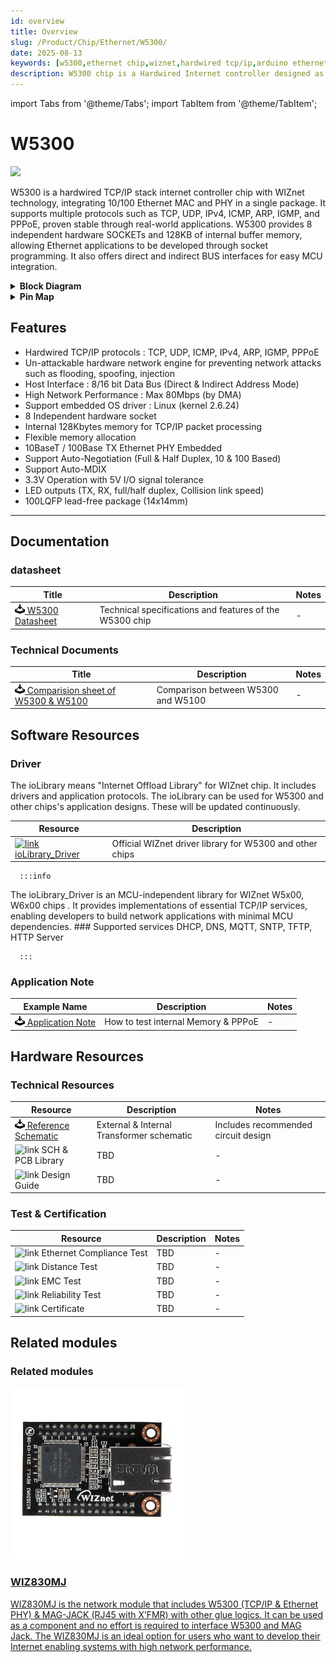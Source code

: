 ```yaml
---
id: overview
title: Overview
slug: /Product/Chip/Ethernet/W5300/
date: 2025-08-13
keywords: [w5300,ethernet chip,wiznet,hardwired tcp/ip,arduino ethernet,pico ethernet]
description: W5300 chip is a Hardwired Internet controller designed as a full hardwired TCP/IP stack with WIZnet technology
---
```

import Tabs from '@theme/Tabs';
import TabItem from '@theme/TabItem';

# W5300

<div className="main_intro"> 
  <div className="main_intro_image">
    <img src="/img/products/w5300/w5300_280.jpg" width="550" />
  </div>
  <div className="w5100-text">
    <p>
W5300 is a hardwired TCP/IP stack internet controller chip with WIZnet technology, integrating 10/100 Ethernet MAC and PHY in a single package. It supports multiple protocols such as TCP, UDP, IPv4, ICMP, ARP, IGMP, and PPPoE, proven stable through real-world applications. W5300 provides 8 independent hardware SOCKETs and 128KB of internal buffer memory, allowing Ethernet applications to be developed through socket programming. It also offers direct and indirect BUS interfaces for easy MCU integration.
    </p>
  </div>
</div>



<details>
<summary><b>Block Diagram</b></summary> 

<img src="/img/products/w5300/w5300_blockdiagram.png" alt="W5300_Block_Diagram" width="500"/>

</details>

<details>
<summary><b>Pin Map</b></summary> 

</details>

## Features

  - Hardwired TCP/IP protocols : TCP, UDP, ICMP, IPv4, ARP, IGMP, PPPoE
  - Un-attackable hardware network engine for preventing network attacks such as flooding, spoofing, injection
  - Host Interface : 8/16 bit Data Bus (Direct & Indirect Address Mode)
  - High Network Performance : Max 80Mbps (by DMA)
  - Support embedded OS driver : Linux (kernel 2.6.24)
  - 8 Independent hardware socket
  - Internal 128Kbytes memory for TCP/IP packet processing
  - Flexible memory allocation
  - 10BaseT / 100Base TX Ethernet PHY Embedded
  - Support Auto-Negotiation (Full & Half Duplex, 10 & 100 Based)
  - Support Auto-MDIX
  - 3.3V Operation with 5V I/O signal tolerance
  - LED outputs (TX, RX, full/half duplex, Collision link speed)
  - 100LQFP lead-free package (14x14mm)

-----

## Documentation

### datasheet 

| **Title** | **Description** | **Notes** |
| --------- | --------------- | --------- |
| [![link](\img\download.png) W5300 Datasheet][link-W5300-Datasheet] | Technical specifications and features of the W5300 chip | - |

### Technical Documents

| **Title** | **Description** | **Notes** |
| --------- | --------------- | --------- |
| [![link](\img\download.png) Comparision sheet of W5300 & W5100][link-W5300-W5100-Comparison-Sheet] | Comparison between W5300 and W5100 | - |

## Software Resources


<Tabs groupId="software"  queryString>
<TabItem value="driver" label="Driver" default >

### Driver

The ioLibrary means "Internet Offload Library" for WIZnet chip. It includes drivers and application protocols. The ioLibrary can be used for W5300 and other chips's application designs. These will be updated continuously.

| **Resource** | **Description** |
|--------------|-----------------|
| [![link](\img\link.png) ioLibrary_Driver][link-ioLibrary-Driver] | Official WIZnet driver library for W5300 and other chips |



      :::info

The ioLibrary_Driver is an MCU-independent library for WIZnet W5x00, W6x00 chips .
It provides implementations of essential TCP/IP services, enabling developers to build network applications with minimal MCU dependencies.
      ### Supported services
DHCP, DNS, MQTT, SNTP, TFTP, HTTP Server

      :::
  

</TabItem>
<TabItem value="appnote" label="Application Note" >

### Application Note
| **Example Name** | **Description**                       | **Notes**                        |
|------------------|---------------------------------------|----------------------------------|
| [![link](\img\download.png) Application Note][download-W5300-Application-Note]  | How to test internal Memory &  PPPoE  | -    |

  </TabItem>
</Tabs>

## Hardware Resources

### Technical Resources

| **Resource**           | **Description**                | **Notes**                           |
|------------------------|--------------------------------|-------------------------------------|
| [![link](\img\download.png) Reference Schematic][download-W5300-Ref-Schematic]    | External & Internal Transformer schematic  | Includes recommended circuit design |
| ![link](\img\link.png) SCH & PCB Library    | TBD           | -   |
| ![link](\img\link.png) Design Guide         | TBD           | -   |


### Test & Certification

| **Resource**                | **Description**                        | **Notes**                      |
|-----------------------------|----------------------------------------|-------------------------------|
| ![link](\img\link.png) Ethernet Compliance Test | TBD | - |
| ![link](\img\link.png) Distance Test            | TBD | - |
| ![link](\img\link.png) EMC Test                | TBD | - |
| ![link](\img\link.png) Reliability Test         | TBD | - |
| ![link](\img\link.png) Certificate              | TBD | - |


## Related modules
<Tabs groupId="evb" queryString>

<TabItem value="hat" label="Hat & shield" default>

### Related modules

<div className="link-card">
  <a
    href="/Product/ioModule/wiz830mj"
    target="_blank"
    rel="noopener noreferrer"
    className="link-card-content"
  >
  <img src="/img/products/w5300/wiz830mj.jpg" alt="W830mj" />
    <div>
      <h3>WIZ830MJ</h3>
      <p>
       WIZ830MJ is the network module that includes W5300 (TCP/IP & Ethernet PHY) & MAG-JACK (RJ45 with X’FMR) with other glue logics. It can be used as a component and no effort is required to interface W5300 and MAG Jack. The WIZ830MJ is an ideal option for users who want to develop their Internet enabling systems with high network performance.
      </p>
    </div>
  </a>
</div>

</TabItem>
</Tabs>

<!-- Chip current overview -->
[link-rp2040]: https://www.raspberrypi.org/products/rp2040/
[link-rp2350]: https://www.raspberrypi.com/products/rp2350/
[link-w5100s]: https://docs.wiznet.io/Product/Chip/Ethernet/W5100S/overview
[link-w5500]: https://docs.wiznet.io/Product/Chip/Ethernet/W5500/overview
[link-w6100]: https://docs.wiznet.io/Product/Chip/Ethernet/W6100/overview
[link-w6300]: https://docs.wiznet.io/Product/Chip/Ethernet/W6300/overview
[link-wiznet_ethernet_chips]: https://docs.wiznet.io/Product/iEthernet#product-family

<!-- Datasheet -->
[link-W5500-Datasheet]: https://docs.wiznet.io/Product/Chip/Ethernet/W5500/datasheet
[link-W5300-Datasheet]: https://docs.wiznet.io/img/products/w5300/W5300_DS_V134E.pdf
[link-W6300-Datasheet]: https://docs.wiznet.io/img/products/w6300/W6300%20DS_V100E.pdf
[link-W55RP20-Datasheet]: https://docs.wiznet.io/img/products/w55rp20/W55RP20_ds_v100e.pdf
[link-RP2040-Datasheet]: https://www.raspberrypi.com/documentation/microcontrollers/silicon.html#documentation
[link-W5100-Datasheet]: https://docs.wiznet.io/img/products/w5100/W5100_DS_V128E.pdf
[link-W5100S-Datasheet]: https://docs.wiznet.io/img/products/w5100s/w5100s-ds-v128e.pdf
[link-W7500x-Datasheet]: https://docs.wiznet.io/img/products/w7500/w7500x_ds_v110.pdf
[link-W7500x-Datasheet-Ref]: https://docs.wiznet.io/img/products/w7500/w7500x_rm_v112_20181017_.pdf
[link-W7500P-PHY-Datasheet]: http://www.bdtic.com/DataSheet/ICplus/IP101G_DS_R01_20121224.pdf

<!-- Technical Documents -->
[link-W5200-to-W5500-Migration-Sheet]: https://docs.wiznet.io/Product/Chip/Ethernet/W5500/migration-from-w5200
[link-W5300-W5100-Comparison-Sheet]: https://docs.wiznet.io/img/products/w5300/Comparison_Sheet_between_W5100_and_W5300_V1.1_kor.pdf
[link-W5100S-vs-W5100-Comparison-Sheet]: https://docs.wiznet.io/img/products/w5100s/application/w5100svsw5100_cs_v110e.pdf
[link-W5100-errata]: https://docs.wiznet.io/img/products/w5100/3150Aplus_5100_ES_V260E.pdf
[link-W5100S-errata]: https://docs.wiznet.io/img/products/w5100s/w5100s-errata-en-v100.pdf
[link-W7500P-errata]: https://docs.wiznet.io/img/products/w7500/w7500x_erratasheet_v120e.pdf
[link-W7500x-phy-access]: https://docs.wiznet.io/img/products/w7500p/ref_sch/how_to_access_phy_application_note_v100.pdf
[link-W7500x-NLB]: https://docs.wiznet.io/img/products/w7500/w7500_arp_problem_in_the_nlb.pdf

<!-- Library -->
[link-ioLibrary-Driver]: https://github.com/Wiznet/ioLibrary_Driver
[link-w55mh32-Driver]: https://gitee.com/wiznet-hk/W55MH32_reference_code/tree/master/Libraries/W55MH32Lib
[link-w55rp20-Driver-c/c++]: https://github.com/WIZnet-ioNIC/WIZnet-PICO-C
[link-w55rp20-Driver-micropython]: https://github.com/WIZnet-ioNIC/WIZnet-ioNIC-micropython
[link-w55rp20-Driver-arduino]: https://github.com/WIZnet-ioNIC/WIZnet-ioNIC-arduino-library
[link-w55rp20-Driver-circuitpython]: https://github.com/WIZnet-ioNIC/WIZnet-ioNIC-Circuitpython

<!-- Library examples -->
[link-example-aac]: https://github.com/Wiznet/ioLibrary_Driver/tree/master/Internet/AAC
[link-example-dhcp]: https://github.com/Wiznet/ioLibrary_Driver/tree/master/Internet/DHCP
[link-example-dhcp6]: https://github.com/Wiznet/ioLibrary_Driver/tree/master/Internet/DHCP6
[link-example-dns]: https://github.com/Wiznet/ioLibrary_Driver/tree/master/Internet/DNS
[link-example-mqtt]: https://github.com/Wiznet/ioLibrary_Driver/tree/master/Internet/MQTT
[link-example-snmp]: https://github.com/Wiznet/ioLibrary_Driver/tree/master/Internet/SNMP
[link-example-sntp]: https://github.com/Wiznet/ioLibrary_Driver/tree/master/Internet/SNTP
[link-example-tftp]: https://github.com/Wiznet/ioLibrary_Driver/tree/master/Internet/TFTP
[link-example-httpserver]: https://github.com/Wiznet/ioLibrary_Driver/tree/master/Internet/httpServer
[link-w55mh32-keil]: https://docs.wiznet.io/Product/Chip/MCU/W55MH32/install_keil
[link-w55mh32-examples]: https://docs.wiznet.io/Product/Chip/MCU/W55MH32/W55MH32_examples

<!-- Application Notes  -->
[download-W5300-Application-Note]: https://docs.wiznet.io/img/products/w5300/W5300_app_note.zip
[download-W5100-Application-Note]: https://docs.wiznet.io/img/products/w5100/W5100_Application_Note.zip
[link-W5100S-AppNote-ipraw]: /products/w5100s/w5100s_an_ipraw_v100e.pdf
[link-W5100S-AppNote-pppoe]: https://docs.wiznet.io/img/products/w5100s/application/w5100s_an_pppoe_v100e.pdf
[link-W5100S-AppNote-slc]: https://docs.wiznet.io/img/products/w5100s/application/w5100s_an_slc_v100e.pdf
[link-W5100S-AppNote-interrupt]: https://docs.wiznet.io/img/products/w5100s/application/w5100s_an_interrupt_v100e.pdf

<!-- Hardware Resources -->
[download-W5300-Ref-Schematic]: https://docs.wiznet.io/img/products/w5300/W5300_ref_schematics(2010_2_12).zip
[link-w6100-ref-sch]: https://github.com/Wiznet/Hardware-Files-of-WIZnet/tree/master/02_iEthernet/W6100/Reference%20Schematic
[link-w6300-ref-sch]: https://github.com/Wiznet/Hardware-Files-of-WIZnet/tree/master/02_iEthernet/W6300/W6300-EVB-Pico_V100
[link-w55rp20-ref-sch]: https://github.com/Wiznet/Hardware-Files-of-WIZnet/tree/master/09_ioNIC
[link-w55rp20-dimension]: https://docs.wiznet.io/img/products/w55rp20-evb-pico/w55rp20-evb-pico-dimension.png
[download-W5100-Ref-Sch]: https://docs.wiznet.io/img/products/w5100/w5100_hardware.zip
[link-W5100S-Ref-Sch]: https://github.com/Wiznet/Hardware-Files-of-WIZnet/blob/master/02_iEthernet/W5100S/Reference%20Schematic/W5100S_Ref_Schematic_V120_use_trans.pdf
[link-W5100S-Ref-Ext]: https://github.com/Wiznet/Hardware-Files-of-WIZnet/blob/master/02_iEthernet/W5100S/Reference%20Schematic/W5100S_ext_Ref_Schematic_V100.pdf
[link-W5100S-Ref-Int]: https://github.com/Wiznet/Hardware-Files-of-WIZnet/blob/master/02_iEthernet/W5100S/Reference%20Schematic/W5100S_int_Ref_Schematic_V100.pdf
[link-W5100S-crystal]: https://docs.wiznet.io/img/products/w5100s/w5100s_crystal_selection_guide_v100e.pdf
[link-W5100S-reflow]: https://docs.wiznet.io/img/design_guide/reflow_profile/ir_reflow_profile.pdf
[link-W7500P-Ref-Sch]: https://github.com/Wiznet/Hardware-Files-of-WIZnet/blob/master/01_iMCU/W7500P/Reference%20Schematic/W7500P_Ref_Schematic_V130.pdf

<!-- Test & Certification -->
[download-W5100-Qual]: https://docs.wiznet.io/img/products/w5100/W5100_qual_report.zip

<!-- Related Boards -->
[link-W55MH32L-EVB]: https://docs.wiznet.io/Product/Chip/MCU/W55MH32/W55MH32L-evb
[link-W55MH32Q-EVB]: https://docs.wiznet.io/Product/Chip/MCU/W55MH32/W55MH32Q-evb
[link-w5500-ethernet-shield]: https://docs.wiznet.io/Product/Open-Source-Hardware/w5500_ethernet_shield_kor
[link-W5100S-Ethernet_Shield]: https://wiznetshop.io/product/detail.html?product_no=818&cate_no=57&display_group=1
[link-w55rp20-evb-pico]: https://docs.wiznet.io/Product/Chip/MCU/W55RP20/w55rp20-evb-pico
[link-raspberry_pi_pico]: https://www.raspberrypi.com/products/raspberry-pi-pico/
[link-wiznet_ethernet_hat]: https://docs.wiznet.io/Product/Open-Source-Hardware/wiznet_ethernet_hat
[link-w5100s-evb-pico]: https://docs.wiznet.io/Product/Chip/Ethernet/W5100S/w5100s-evb-pico
[link-w5500-evb-pico]: https://docs.wiznet.io/Product/Chip/Ethernet/W5500/w5500-evb-pico
[link-w5500-evb-pico-poe]: https://docs.wiznet.io/Product/Chip/Ethernet/W5500/W5500-EVB-Pico-PoE
[link-w6100-evb-pico]: https://docs.wiznet.io/Product/Chip/Ethernet/W6100/w6100-evb-pico
[link-w6300-evb-pico]: https://docs.wiznet.io/Product/Chip/Ethernet/W6300/w6300-evb-pico
[link-w5500-evb-pico2]: https://docs.wiznet.io/Product/Chip/Ethernet/W5500/w5500-evb-pico2
[link-w5100s-evb-pico2]: https://docs.wiznet.io/Product/Chip/Ethernet/W5100S/w5100s-evb-pico2
[link-w5500-io]: https://docs.wiznet.io/Product/ioModule/W5500-io
[link-wiz550-io]: https://docs.wiznet.io/Product/ioModule/wiz550io
[link-wiz610-io]: https://docs.wiznet.io/Product/ioModule/wiz610io
[link-wiz610-mj]: https://docs.wiznet.io/Product/ioModule/wiz610mj
[link-wiz630-io]: https://docs.wiznet.io/Product/ioModule/wiz630io
[link-wiz810s-io]: https://docs.wiznet.io/Product/ioModule/wiz810sio
[link-wiz810s-mj]: https://docs.wiznet.io/Product/ioModule/wiz810smj
[link-wiz810-mj]: https://docs.wiznet.io/Product/ioModule/wiz810mj
[link-wiz811-mj]: https://docs.wiznet.io/Product/ioModule/wiz811mj
[link-wiz830-mj]: https://docs.wiznet.io/Product/ioModule/wiz830mj
[link-wiz850-io]: https://docs.wiznet.io/Product/ioModule/wiz850io
[link-wizarduino-m0-eth]: https://docs.wiznet.io/Product/Open-Source-Hardware/wizarduino_m0_eth_eng
[link-wiz750sr]: https://docs.wiznet.io/Product/S2E-Module/WIZ750SR
[link-wiz750sr-100]: https://docs.wiznet.io/Product/S2E-Module/WIZ750SR-1xx-Series/WIZ750SR-100
[link-wiz750sr-105]: https://docs.wiznet.io/Product/S2E-Module/WIZ750SR-1xx-Series/WIZ750SR-105
[link-wiz750sr-110]: https://docs.wiznet.io/Product/S2E-Module/WIZ750SR-1xx-Series/WIZ750SR-110
[link-wiz750sr-120]: https://docs.wiznet.io/Product/S2E-Module/WIZ752SR-12x-Series/WIZ752SR-120
[link-wiz750sr-125]: https://docs.wiznet.io/Product/S2E-Module/WIZ752SR-12x-Series/WIZ752SR-125
[link-wiz500sr-rp]: https://docs.wiznet.io/Product/S2E-Module/WIZ5xxSR-RP-Series/WIZ500SR-RP/overview
[link-wiz505sr-rp]: https://docs.wiznet.io/Product/S2E-Module/WIZ5xxSR-RP-Series/WIZ505SR-RP/overview
[link-wiz510sr-rp]: https://docs.wiznet.io/Product/S2E-Module/WIZ5xxSR-RP-Series/WIZ510SR-RP/overview
[link-wiz500sr-evb]: https://docs.wiznet.io/Product/S2E-Module/WIZ5xxSR-RP-Series/wiz500sr-rp-evb
[link-wiz505sr-rp-evb]: https://docs.wiznet.io/Product/S2E-Module/WIZ5xxSR-RP-Series/wiz505sr-rp-evb
[link-wiz550sr]: https://docs.wiznet.io/Product/S2E-Module/WIZ550SR
[link-w5500s2e-s1]: https://docs.wiznet.io/Product/S2E-Module/W5500S2E-S1
[link-w5500s2e-z1]: https://docs.wiznet.io/Product/S2E-Module/W5500S2E-Z1
[link-w7500s2e-r1]: https://docs.wiznet.io/Product/S2E-Module/W7500S2E-R1
[link-w232n]: https://docs.wiznet.io/Product/S2E-Module/Industrial/W232N-datasheet-en
[link-wizwiki-7500p]: https://docs.wiznet.io/Product/Mbed-WIZwiki-Platform/wizwiki-w7500p
